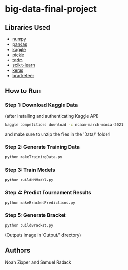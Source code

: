 # big-data-final-project

## Libraries Used
- [numpy](https://numpy.org/)
- [pandas](https://pandas.pydata.org/)
- [kaggle](https://www.kaggle.com/docs/api)
- [pickle](https://docs.python.org/3/library/pickle.html)
- [tqdm](https://github.com/tqdm/tqdm)
- [scikit-learn](https://scikit-learn.org/stable/index.html)
- [keras](https://keras.io/)
- [bracketeer](https://github.com/cshaley/bracketeer)

## How to Run

### Step 1: Download Kaggle Data
(after installing and authenticating Kaggle API)
```bash
kaggle competitions download -c ncaam-march-mania-2021
```
and make sure to unzip the files in the 'Data/' folder!

### Step 2: Generate Training Data
```bash
python makeTrainingData.py
```
### Step 3: Train Models
```bash
python buildNNModel.py
```
### Step 4: Predict Tournament Results
```bash
python makeBracketPredictions.py
```

### Step 5: Generate Bracket
```bash
python buildBracket.py
```
(Outputs image in 'Output/' directory)

## Authors
Noah Zipper and Samuel Radack